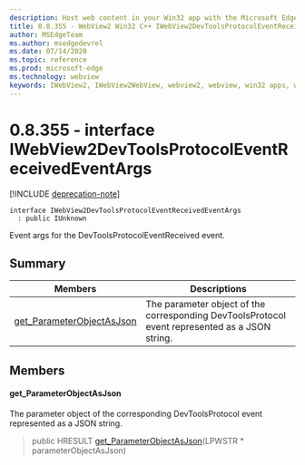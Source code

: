 ```yaml
---
description: Host web content in your Win32 app with the Microsoft Edge WebView2 control
title: 0.8.355 - WebView2 Win32 C++ IWebView2DevToolsProtocolEventReceivedEventArgs
author: MSEdgeTeam
ms.author: msedgedevrel
ms.date: 07/14/2020
ms.topic: reference
ms.prod: microsoft-edge
ms.technology: webview
keywords: IWebView2, IWebView2WebView, webview2, webview, win32 apps, win32, edge
---
```


# 0.8.355 - interface IWebView2DevToolsProtocolEventReceivedEventArgs 

[!INCLUDE [deprecation-note](../../includes/deprecation-note.md)]

```
interface IWebView2DevToolsProtocolEventReceivedEventArgs
  : public IUnknown
```

Event args for the DevToolsProtocolEventReceived event.

## Summary

 Members                        | Descriptions
--------------------------------|---------------------------------------------
[get_ParameterObjectAsJson](#get_parameterobjectasjson) | The parameter object of the corresponding DevToolsProtocol event represented as a JSON string.

## Members

#### get_ParameterObjectAsJson 

The parameter object of the corresponding DevToolsProtocol event represented as a JSON string.

> public HRESULT [get_ParameterObjectAsJson](#get_parameterobjectasjson)(LPWSTR * parameterObjectAsJson)

